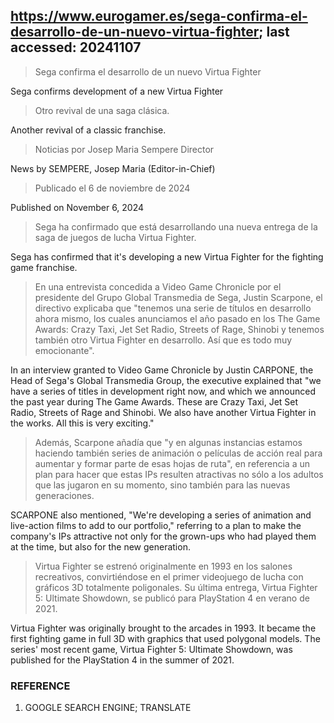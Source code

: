 ## https://www.eurogamer.es/sega-confirma-el-desarrollo-de-un-nuevo-virtua-fighter; last accessed: 20241107

> Sega confirma el desarrollo de un nuevo Virtua Fighter

Sega confirms development of a new Virtua Fighter

> Otro revival de una saga clásica.

Another revival of a classic franchise.

> Noticias por Josep Maria Sempere Director

News by SEMPERE, Josep Maria (Editor-in-Chief)

> Publicado el 6 de noviembre de 2024 

Published on November 6, 2024

> Sega ha confirmado que está desarrollando una nueva entrega de la saga de juegos de lucha Virtua Fighter.

Sega has confirmed that it's developing a new Virtua Fighter for the fighting game franchise.

> En una entrevista concedida a Video Game Chronicle por el presidente del Grupo Global Transmedia de Sega, Justin Scarpone, el directivo explicaba que "tenemos una serie de títulos en desarrollo ahora mismo, los cuales anunciamos el año pasado en los The Game Awards: Crazy Taxi, Jet Set Radio, Streets of Rage, Shinobi y tenemos también otro Virtua Fighter en desarrollo. Así que es todo muy emocionante".

In an interview granted to Video Game Chronicle by Justin CARPONE, the Head of Sega's Global Transmedia Group, the executive explained that "we have a series of titles in development right now, and which we announced the past year during The Game Awards. These are Crazy Taxi, Jet Set Radio, Streets of Rage and Shinobi. We also have another Virtua Fighter in the works. All this is very exciting." 

> Además, Scarpone añadía que "y en algunas instancias estamos haciendo también series de animación o películas de acción real para aumentar y formar parte de esas hojas de ruta", en referencia a un plan para hacer que estas IPs resulten atractivas no sólo a los adultos que las jugaron en su momento, sino también para las nuevas generaciones.

SCARPONE also mentioned, "We're developing a series of animation and live-action films to add to our portfolio," referring to a plan to make the company's IPs attractive not only for the grown-ups who had played them at the time, but also for the new generation.

> Virtua Fighter se estrenó originalmente en 1993 en los salones recreativos, convirtiéndose en el primer videojuego de lucha con gráficos 3D totalmente poligonales. Su última entrega, Virtua Fighter 5: Ultimate Showdown, se publicó para PlayStation 4 en verano de 2021. 

Virtua Fighter was originally brought to the arcades in 1993. It became the first fighting game in full 3D with graphics that used polygonal models. The series' most recent game, Virtua Fighter 5: Ultimate Showdown, was published for the PlayStation 4 in the summer of 2021.

### REFERENCE

1) GOOGLE SEARCH ENGINE; TRANSLATE